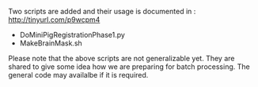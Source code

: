Two scripts are added and their usage is documented in :
  http://tinyurl.com/p9wcpm4

- DoMiniPigRegistrationPhase1.py
- MakeBrainMask.sh

Please note that the above scripts are not generalizable yet. They are shared to give some idea how we are preparing for batch processing. The general code may availalbe if it is required. 


